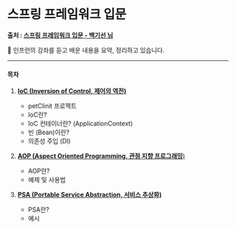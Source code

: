 # 스프링 프레임워크 입문

**출처 : [스프링 프레임워크 입문 - 백기선 님](https://www.inflearn.com/course/spring/)**

:memo: 인프런의 강좌를 듣고 배운 내용을 요약, 정리하고 있습니다.



___

#### 목차

1. [**IoC (Inversion of Control, 제어의 역전)**](https://github.com/3457soso/study-spring-framework/blob/master/1_spring-intro/01_IoC.md)

   - petClinit 프로젝트
   - IoC란?
   - IoC 컨테이너란? (ApplicationContext)
   - 빈 (Bean)이란?
   - 의존성 주입 (DI)

   

2. [**AOP (Aspect Oriented Programming, 관점 지향 프로그래밍**)](https://github.com/3457soso/study-spring-framework/blob/master/1_spring-intro/02_AOP.md)

   - AOP란?
   - 예제 및 사용법

   

3. [**PSA (Portable Service Abstraction, 서비스 추상화)**](https://github.com/3457soso/study-spring-framework/blob/master/1_spring-intro/03_PSA.md)

   - PSA란?
   - 예시

